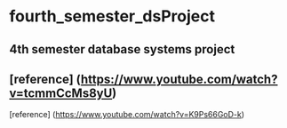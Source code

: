 # fourth_semester_dsProject
4th semester database systems project
---
[reference] (https://www.youtube.com/watch?v=tcmmCcMs8yU)
---
[reference] (https://www.youtube.com/watch?v=K9Ps66GoD-k)
